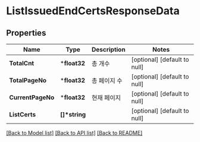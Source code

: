 # ListIssuedEndCertsResponseData

## Properties
Name | Type | Description | Notes
------------ | ------------- | ------------- | -------------
**TotalCnt** | ***float32** | 총 개수 | [optional] [default to null]
**TotalPageNo** | ***float32** | 총 페이지 수 | [optional] [default to null]
**CurrentPageNo** | ***float32** | 현재 페이지 | [optional] [default to null]
**ListCerts** | **[]\*string** |  | [optional] [default to null]

[[Back to Model list]](../README.md#documentation-for-models) [[Back to API list]](../README.md#documentation-for-api-endpoints) [[Back to README]](../README.md)



